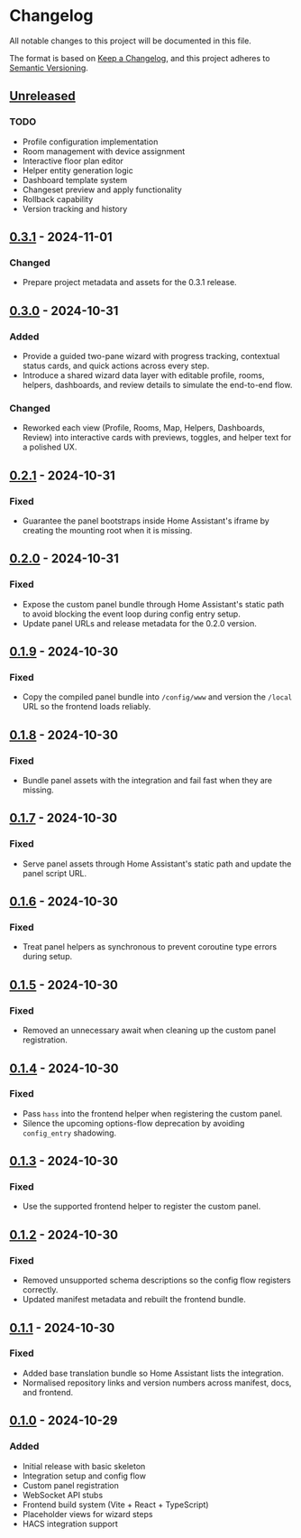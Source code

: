 # Changelog

All notable changes to this project will be documented in this file.

The format is based on [Keep a Changelog](https://keepachangelog.com/en/1.0.0/),
and this project adheres to [Semantic Versioning](https://semver.org/spec/v2.0.0.html).

## [Unreleased]

### TODO
- Profile configuration implementation
- Room management with device assignment
- Interactive floor plan editor
- Helper entity generation logic
- Dashboard template system
- Changeset preview and apply functionality
- Rollback capability
- Version tracking and history

## [0.3.1] - 2024-11-01

### Changed
- Prepare project metadata and assets for the 0.3.1 release.

## [0.3.0] - 2024-10-31

### Added
- Provide a guided two-pane wizard with progress tracking, contextual status cards, and quick actions across every step.
- Introduce a shared wizard data layer with editable profile, rooms, helpers, dashboards, and review details to simulate the end-to-end flow.

### Changed
- Reworked each view (Profile, Rooms, Map, Helpers, Dashboards, Review) into interactive cards with previews, toggles, and helper text for a polished UX.

## [0.2.1] - 2024-10-31

### Fixed
- Guarantee the panel bootstraps inside Home Assistant's iframe by creating the mounting root when it is missing.

## [0.2.0] - 2024-10-31

### Fixed
- Expose the custom panel bundle through Home Assistant's static path to avoid blocking the event loop during config entry setup.
- Update panel URLs and release metadata for the 0.2.0 version.

## [0.1.9] - 2024-10-30

### Fixed
- Copy the compiled panel bundle into `/config/www` and version the `/local` URL so the frontend loads reliably.

## [0.1.8] - 2024-10-30

### Fixed
- Bundle panel assets with the integration and fail fast when they are missing.

## [0.1.7] - 2024-10-30

### Fixed
- Serve panel assets through Home Assistant's static path and update the panel script URL.

## [0.1.6] - 2024-10-30

### Fixed
- Treat panel helpers as synchronous to prevent coroutine type errors during setup.

## [0.1.5] - 2024-10-30

### Fixed
- Removed an unnecessary await when cleaning up the custom panel registration.

## [0.1.4] - 2024-10-30

### Fixed
- Pass `hass` into the frontend helper when registering the custom panel.
- Silence the upcoming options-flow deprecation by avoiding `config_entry` shadowing.

## [0.1.3] - 2024-10-30

### Fixed
- Use the supported frontend helper to register the custom panel.

## [0.1.2] - 2024-10-30

### Fixed
- Removed unsupported schema descriptions so the config flow registers correctly.
- Updated manifest metadata and rebuilt the frontend bundle.

## [0.1.1] - 2024-10-30

### Fixed
- Added base translation bundle so Home Assistant lists the integration.
- Normalised repository links and version numbers across manifest, docs, and frontend.

## [0.1.0] - 2024-10-29

### Added
- Initial release with basic skeleton
- Integration setup and config flow
- Custom panel registration
- WebSocket API stubs
- Frontend build system (Vite + React + TypeScript)
- Placeholder views for wizard steps
- HACS integration support

[Unreleased]: https://github.com/antbald/nidia-magic-composer/compare/v0.3.1...HEAD
[0.3.1]: https://github.com/antbald/nidia-magic-composer/releases/tag/v0.3.1
[0.3.0]: https://github.com/antbald/nidia-magic-composer/releases/tag/v0.3.0
[0.2.1]: https://github.com/antbald/nidia-magic-composer/releases/tag/v0.2.1
[0.2.0]: https://github.com/antbald/nidia-magic-composer/releases/tag/v0.2.0
[0.1.9]: https://github.com/antbald/nidia-magic-composer/releases/tag/v0.1.9
[0.1.8]: https://github.com/antbald/nidia-magic-composer/releases/tag/v0.1.8
[0.1.7]: https://github.com/antbald/nidia-magic-composer/releases/tag/v0.1.7
[0.1.6]: https://github.com/antbald/nidia-magic-composer/releases/tag/v0.1.6
[0.1.5]: https://github.com/antbald/nidia-magic-composer/releases/tag/v0.1.5
[0.1.4]: https://github.com/antbald/nidia-magic-composer/releases/tag/v0.1.4
[0.1.3]: https://github.com/antbald/nidia-magic-composer/releases/tag/v0.1.3
[0.1.2]: https://github.com/antbald/nidia-magic-composer/releases/tag/v0.1.2
[0.1.1]: https://github.com/antbald/nidia-magic-composer/releases/tag/v0.1.1
[0.1.0]: https://github.com/antbald/nidia-magic-composer/releases/tag/v0.1.0
